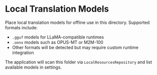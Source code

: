 # Local Translation Models

Place local translation models for offline use in this directory. Supported formats include:

- `.gguf` models for LLaMA-compatible runtimes
- `.onnx` models such as OPUS-MT or M2M-100
- Other formats will be detected but may require custom runtime integration

The application will scan this folder via `LocalResourcesRepository` and list available models in settings.
